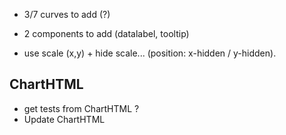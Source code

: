 - 3/7 curves to add (?)
- 2 components to add (datalabel, tooltip)

- use scale (x,y) + hide scale... (position: x-hidden / y-hidden).

## ChartHTML

- get tests from ChartHTML ?
- Update ChartHTML
